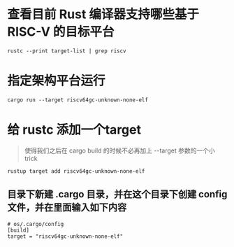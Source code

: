 # 查看目前 Rust 编译器支持哪些基于 RISC-V 的目标平台
```shell
rustc --print target-list | grep riscv
```


# 指定架构平台运行
```shell
cargo run --target riscv64gc-unknown-none-elf
```

# 给 rustc 添加一个target 
> 使得我们之后在 cargo build 的时候不必再加上 --target 参数的一个小 trick
```shell
rustup target add riscv64gc-unknown-none-elf
```
## 目录下新建 .cargo 目录，并在这个目录下创建 config 文件，并在里面输入如下内容
```text
# os/.cargo/config
[build]
target = "riscv64gc-unknown-none-elf"
```